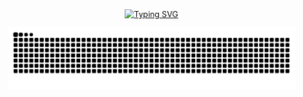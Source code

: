 <div align="center">
  <a href="https://blog.sunguoqi.com/">
    <img src="https://readme-typing-svg.demolab.com?font=Fira+Code&pause=1000&color=024EF7&width=435&lines=消灭人类的暴政,世界属于三体;昨日之深渊,今日之浅谈;想的是你,放不下的还是你!;为了能到远方,脚下的每一步都不能少.;花开堪折直须折,莫待无花空折枝.;一沙一世界,一花一天堂.君掌盛无边,刹那成永恒.&center=true&size=27" alt="Typing SVG" />
  </a>
</div>

![](https://raw.githubusercontent.com/XiaMuqingyuan/XiaMuqingyuan/refs/heads/output/github-contribution-grid-snake.svg)

